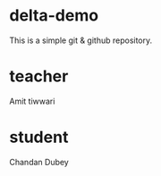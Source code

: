 # delta-demo
This is a simple git &amp; github repository.

# teacher
Amit tiwwari

# student
Chandan Dubey